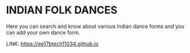 # INDIAN FOLK DANCES 

Here you can search and know about various Indian dance forms and you can add your own dance form. 

LINK: https://ee17btech11034.github.io 